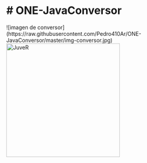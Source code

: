 <h1>  # ONE-JavaConversor </h1>
![imagen de conversor] (https://raw.githubusercontent.com/Pedro410Ar/ONE-JavaConversor/master/img-conversor.jpg)



<img src="[imagen](https://www.shutterstock.com/image-vector/dollar-euro-pound-coins-flat-icon-1223202280)" alt="JuveR" width="300px">





